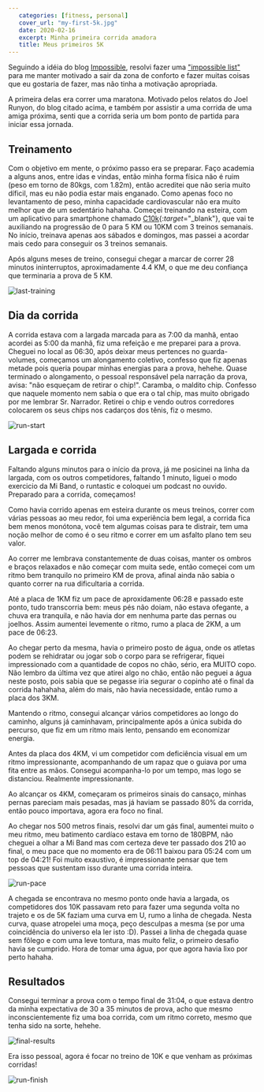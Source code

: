 ```yaml
---
   categories: [fitness, personal]
   cover_url: "my-first-5k.jpg"
   date: 2020-02-16
   excerpt: Minha primeira corrida amadora
   title: Meus primeiros 5K
---
```


[last-training]: /images/5k/last-training.jpg 'Pace médio da corrida'
[run-pace]: /images/5k/run-pace.png 'Pace médio da corrida'
[run-start]: /images/5k/run-start.jpg 'Chegada ao evento'
[run-finish]: /images/5k/run-finish.jpg 'Linha de chegada com a medalha'
[final-results]: /images/5k/final-results.png 'Linha de chegada com a medalha'

Seguindo a idéia do blog [Impossible](https://impossiblehq.com/blog/), resolvi fazer uma ["impossible list"](/impossible-list) para me manter motivado a sair da zona de conforto e fazer muitas coisas que eu gostaria de fazer, mas não tinha a motivação apropriada.

A primeira delas era correr uma maratona. Motivado pelos relatos do Joel Runyon, do blog citado acima, e também por assistir a uma corrida de uma amiga próxima, senti que a corrida seria um bom ponto de partida para iniciar essa jornada.

## Treinamento

Com o objetivo em mente, o próximo passo era se preparar. Faço academia a alguns anos, entre idas e vindas, então minha forma física não é ruim (peso em torno de 80kgs, com 1.82m), então acreditei que não seria muito díficil, mas eu não podia estar mais enganado. Como apenas foco no levantamento de peso, minha capacidade cardiovascular não era muito melhor que de um sedentário hahaha. Começei treinando na esteira, com um aplicativo para smartphone chamado [C10k](https://www.zenlabsfitness.com/){:_target_="\_blank"}, que vai te auxiliando na progressão de 0 para 5 KM ou 10KM com 3 treinos semanais. No início, treinava apenas aos sábados e domingos, mas passei a acordar mais cedo para conseguir os 3 treinos semanais.

Após alguns meses de treino, consegui chegar a marcar de correr 28 minutos ininterruptos, aproximadamente 4.4 KM, o que me deu confiança que terminaria a prova de 5 KM.

![last-training]

## Dia da corrida

A corrida estava com a largada marcada para as 7:00 da manhã, entao acordei as 5:00 da manhã, fiz uma refeição e me preparei para a prova. Cheguei no local as 06:30, após deixar meus pertences no guarda-volumes, começamos um alongamento coletivo, confesso que fiz apenas metade pois queria poupar minhas energias para a prova, hehehe. Quase terminado o alongamento, o pessoal responsável pela narração da prova, avisa: "não esqueçam de retirar o chip!". Caramba, o maldito chip. Confesso que naquele momento nem sabia o que era o tal chip, mas muito obrigado por me lembrar Sr. Narrador. Retirei o chip e vendo outros corredores colocarem os seus chips nos cadarços dos tênis, fiz o mesmo.

![run-start]

## Largada e corrida

Faltando alguns minutos para o início da prova, já me posicinei na linha da largada, com os outros competidores, faltando 1 minuto, liguei o modo exercicio da Mi Band, o runtastic e coloquei um podcast no ouvido. Preparado para a corrida, começamos!

Como havia corrido apenas em esteira durante os meus treinos, correr com várias pessoas ao meu redor, foi uma experiência bem legal, a corrida fica bem menos monótona, você tem algumas coisas para te distrair, tem uma noção melhor de como é o seu ritmo e correr em um asfalto plano tem seu valor.

Ao correr me lembrava constantemente de duas coisas, manter os ombros e braços relaxados e não começar com muita sede, então começei com um ritmo bem tranquilo no primeiro KM de prova, afinal ainda não sabia o quanto correr na rua dificultaria a corrida.

Até a placa de 1KM fiz um pace de aproxidamente 06:28 e passado este ponto, tudo transcorria bem: meus pés não doiam, não estava ofegante, a chuva era tranquila, e não havia dor em nenhuma parte das pernas ou joelhos. Assim aumentei levemente o ritmo, rumo a placa de 2KM, a um pace de 06:23.

Ao chegar perto da mesma, havia o primeiro posto de água, onde os atletas podem se rehidratar ou jogar sob o corpo para se refrigerar, fiquei impressionado com a quantidade de copos no chão, sério, era MUITO copo. Não lembro da última vez que atirei algo no chão, então não peguei a água neste posto, pois sabia que se pegasse iria segurar o copinho até o final da corrida hahahaha, além do mais, não havia necessidade, então rumo a placa dos 3KM.

Mantendo o ritmo, consegui alcançar vários competidores ao longo do caminho, alguns já caminhavam, principalmente após a única subida do percurso, que fiz em um ritmo mais lento, pensando em economizar energia.

Antes da placa dos 4KM, vi um competidor com deficiência visual em um ritmo impressionante, acompanhando de um rapaz que o guiava por uma fita entre as mãos. Consegui acompanha-lo por um tempo, mas logo se distanciou. Realmente impressionante.

Ao alcançar os 4KM, começaram os primeiros sinais do cansaço, minhas pernas pareciam mais pesadas, mas já haviam se passado 80% da corrida, então pouco importava, agora era foco no final.

Ao chegar nos 500 metros finais, resolvi dar um gás final, aumentei muito o meu ritmo, meu batimento cardíaco estava em torno de 180BPM, não cheguei a olhar a Mi Band mas com certeza deve ter passado dos 210 ao final, o meu pace que no momento era de 06:11 baixou para 05:24 com um top de 04:21! Foi muito exaustivo, é impressionante pensar que tem pessoas que sustentam isso durante uma corrida inteira.

![run-pace]

A chegada se encontrava no mesmo ponto onde havia a largada, os competidores dos 10K passavam reto para fazer uma segunda volta no trajeto e os de 5K faziam uma curva em U, rumo a linha de chegada. Nesta curva, quase atropelei uma moça, peço desculpas a mesma (se por uma coincidência do universo ela ler isto :D). Passei a linha de chegada quase sem fôlego e com uma leve tontura, mas muito feliz, o primeiro desafio havia se cumprido. Hora de tomar uma água, por que agora havia lixo por perto hahaha.

## Resultados

Consegui terminar a prova com o tempo final de 31:04, o que estava dentro da minha expectativa de 30 a 35 minutos de prova, acho que mesmo inconscientemente fiz uma boa corrida, com um ritmo correto, mesmo que tenha sido na sorte, hehehe.

![final-results]

Era isso pessoal, agora é focar no treino de 10K e que venham as próximas corridas!

![run-finish]
